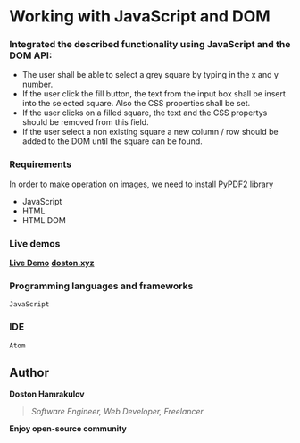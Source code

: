 # Working with JavaScript and DOM


### Integrated the described functionality using JavaScript and the DOM API:

* The user shall be able to select a grey square by typing in the x and y number.
* If the user click the fill button, the text from the input box shall be insert into the selected square. Also the CSS properties shall be set.
* If the user clicks on a filled square, the text and the CSS propertys should be removed from this field.
* If the user select a non existing square a new column / row should be added to the DOM until the square can be found.


### Requirements
In order to make operation on images, we need to install PyPDF2 library
* JavaScript
* HTML
* HTML DOM

### Live demos
**<a href="https://javascript-example-1.firebaseapp.com/DOM/">Live Demo</a>**
**<a href="https://doston.xyz/">doston.xyz</a>**


### Programming languages and frameworks
```[JavaScript, HTML]
JavaScript
```

### IDE
```[Atom]
Atom
```

## Author
**Doston Hamrakulov**
>*Software Engineer, Web Developer, Freelancer*

**Enjoy open-source community**
